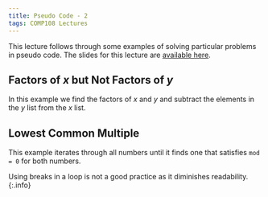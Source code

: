 ```yaml
---
title: Pseudo Code - 2
tags: COMP108 Lectures
---
```

This lecture follows through some examples of solving particular problems in pseudo code. The slides for this lecture are [available here]({{site.baseurl}}/assets/comp108/lectures/2021-02-11-1.pdf).

## Factors of $x$ but Not Factors of $y$
In this example we find the factors of $x$ and $y$ and subtract the elements in the $y$ list from the $x$ list.

## Lowest Common Multiple
This example iterates through all numbers until it finds one that satisfies `mod = 0` for both numbers.

Using breaks in a loop is not a good practice as it diminishes readability.
{:.info}